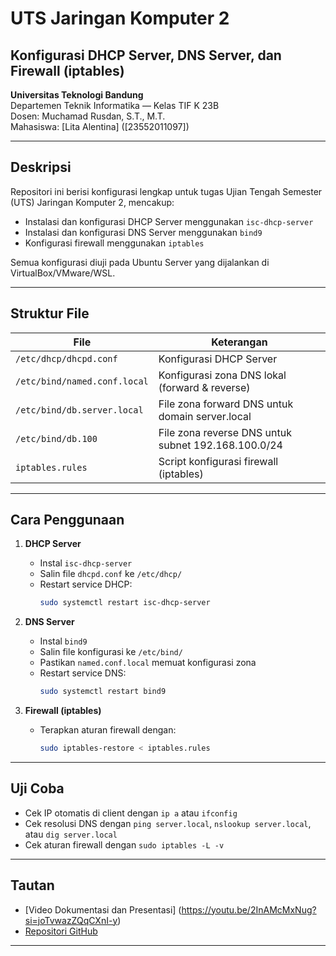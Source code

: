 # UTS Jaringan Komputer 2  
## Konfigurasi DHCP Server, DNS Server, dan Firewall (iptables)  
**Universitas Teknologi Bandung**  
Departemen Teknik Informatika — Kelas TIF K 23B  
Dosen: Muchamad Rusdan, S.T., M.T.  
Mahasiswa: [Lita Alentina] ([23552011097])  

---

## Deskripsi  
Repositori ini berisi konfigurasi lengkap untuk tugas Ujian Tengah Semester (UTS) Jaringan Komputer 2, mencakup:  
- Instalasi dan konfigurasi DHCP Server menggunakan `isc-dhcp-server`  
- Instalasi dan konfigurasi DNS Server menggunakan `bind9`  
- Konfigurasi firewall menggunakan `iptables`  

Semua konfigurasi diuji pada Ubuntu Server yang dijalankan di VirtualBox/VMware/WSL.

---

## Struktur File  

| File                         | Keterangan                                    |
|------------------------------|-----------------------------------------------|
| `/etc/dhcp/dhcpd.conf`        | Konfigurasi DHCP Server                        |
| `/etc/bind/named.conf.local`  | Konfigurasi zona DNS lokal (forward & reverse)|
| `/etc/bind/db.server.local`   | File zona forward DNS untuk domain server.local|
| `/etc/bind/db.100`            | File zona reverse DNS untuk subnet 192.168.100.0/24|
| `iptables.rules`              | Script konfigurasi firewall (iptables)        |

---

## Cara Penggunaan  

1. **DHCP Server**  
   - Instal `isc-dhcp-server`  
   - Salin file `dhcpd.conf` ke `/etc/dhcp/`  
   - Restart service DHCP:  
     ```bash
     sudo systemctl restart isc-dhcp-server
     ```

2. **DNS Server**  
   - Instal `bind9`  
   - Salin file konfigurasi ke `/etc/bind/`  
   - Pastikan `named.conf.local` memuat konfigurasi zona  
   - Restart service DNS:  
     ```bash
     sudo systemctl restart bind9
     ```

3. **Firewall (iptables)**  
   - Terapkan aturan firewall dengan:  
     ```bash
     sudo iptables-restore < iptables.rules
     ```

---

## Uji Coba  
- Cek IP otomatis di client dengan `ip a` atau `ifconfig`  
- Cek resolusi DNS dengan `ping server.local`, `nslookup server.local`, atau `dig server.local`  
- Cek aturan firewall dengan `sudo iptables -L -v`

---

## Tautan  
- [Video Dokumentasi dan Presentasi] (https://youtu.be/2InAMcMxNug?si=joTvwazZQqCXnI-y)
- [Repositori GitHub](https://github.com/namaakun/proyek-jarkom2)  

---

